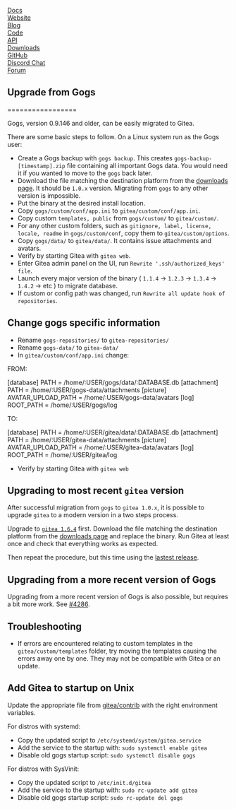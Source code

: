 

[Docs](https://docs.gitea.io/)  
[Website ](https://gitea.io/en-us/)   
[Blog ](https://blog.gitea.io/)   
[Code ](https://code.gitea.io/)   
[API ](https://try.gitea.io/api/swagger)   
[Downloads ](https://dl.gitea.io/)   
[GitHub ](https://github.com/go-gitea/)   
[Discord Chat ](https://discord.gg/NsatcWJ)  
[Forum](https://discourse.gitea.io/)


## Upgrade from Gogs
=================

Gogs, version 0.9.146 and older, can be easily migrated to Gitea.

There are some basic steps to follow. On a Linux system run as the Gogs user:

*   Create a Gogs backup with `gogs backup`. This creates `gogs-backup-[timestamp].zip` file containing all important Gogs data. You would need it if you wanted to move to the `gogs` back later.
*   Download the file matching the destination platform from the [downloads page](https://dl.gitea.io/gitea/). It should be `1.0.x` version. Migrating from `gogs` to any other version is impossible.
*   Put the binary at the desired install location.
*   Copy `gogs/custom/conf/app.ini` to `gitea/custom/conf/app.ini`.
*   Copy custom `templates, public` from `gogs/custom/` to `gitea/custom/`.
*   For any other custom folders, such as `gitignore, label, license, locale, readme` in `gogs/custom/conf`, copy them to `gitea/custom/options`.
*   Copy `gogs/data/` to `gitea/data/`. It contains issue attachments and avatars.
*   Verify by starting Gitea with `gitea web`.
*   Enter Gitea admin panel on the UI, run `Rewrite '.ssh/authorized_keys' file`.
*   Launch every major version of the binary ( `1.1.4` → `1.2.3` → `1.3.4` → `1.4.2` → etc ) to migrate database.
*   If custom or config path was changed, run `Rewrite all update hook of repositories`.

Change gogs specific information
--------------------------------

*   Rename `gogs-repositories/` to `gitea-repositories/`
*   Rename `gogs-data/` to `gitea-data/`
*   In `gitea/custom/conf/app.ini` change:

FROM:

[database]
PATH = /home/:USER/gogs/data/:DATABASE.db
[attachment]
PATH = /home/:USER/gogs-data/attachments
[picture]
AVATAR_UPLOAD_PATH = /home/:USER/gogs-data/avatars
[log]
ROOT_PATH = /home/:USER/gogs/log


TO:

[database]
PATH = /home/:USER/gitea/data/:DATABASE.db
[attachment]
PATH = /home/:USER/gitea-data/attachments
[picture]
AVATAR_UPLOAD_PATH = /home/:USER/gitea-data/avatars
[log]
ROOT_PATH = /home/:USER/gitea/log


*   Verify by starting Gitea with `gitea web`

Upgrading to most recent `gitea` version
----------------------------------------

After successful migration from `gogs` to `gitea 1.0.x`, it is possible to upgrade `gitea` to a modern version in a two steps process.

Upgrade to [`gitea 1.6.4`](https://dl.gitea.io/gitea/1.6.4/) first. Download the file matching the destination platform from the [downloads page](https://dl.gitea.io/gitea/1.6.4/) and replace the binary. Run Gitea at least once and check that everything works as expected.

Then repeat the procedure, but this time using the [lastest release](https://dl.gitea.io/gitea/1.10.2/).

Upgrading from a more recent version of Gogs
--------------------------------------------

Upgrading from a more recent version of Gogs is also possible, but requires a bit more work. See [#4286](https://github.com/go-gitea/gitea/issues/4286).

Troubleshooting
---------------

*   If errors are encountered relating to custom templates in the `gitea/custom/templates` folder, try moving the templates causing the errors away one by one. They may not be compatible with Gitea or an update.

Add Gitea to startup on Unix
----------------------------

Update the appropriate file from [gitea/contrib](https://github.com/go-gitea/gitea/tree/master/contrib) with the right environment variables.

For distros with systemd:

*   Copy the updated script to `/etc/systemd/system/gitea.service`
*   Add the service to the startup with: `sudo systemctl enable gitea`
*   Disable old gogs startup script: `sudo systemctl disable gogs`

For distros with SysVinit:

*   Copy the updated script to `/etc/init.d/gitea`
*   Add the service to the startup with: `sudo rc-update add gitea`
*   Disable old gogs startup script: `sudo rc-update del gogs`
